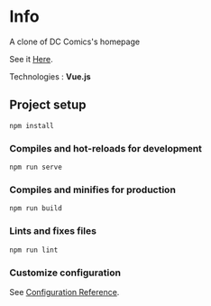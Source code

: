 # Info

A clone of DC Comics's homepage

See it <a href="https://elmurie-vue-dc.netlify.app/">Here</a>.

Technologies : **Vue.js**

## Project setup
```
npm install
```

### Compiles and hot-reloads for development
```
npm run serve
```

### Compiles and minifies for production
```
npm run build
```

### Lints and fixes files
```
npm run lint
```

### Customize configuration
See [Configuration Reference](https://cli.vuejs.org/config/).
